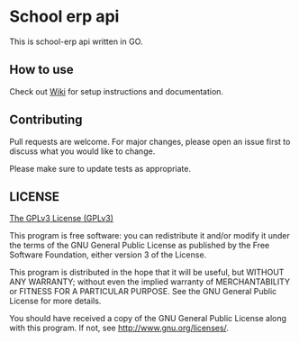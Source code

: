 # School erp api

This is school-erp api written in GO.

## How to use

Check out [Wiki](https://github.com/FulgurCode/school-erp-api/wiki) for setup instructions and documentation.

## Contributing

Pull requests are welcome. For major changes, please open an issue first
to discuss what you would like to change.

Please make sure to update tests as appropriate.

## LICENSE

[The GPLv3 License (GPLv3)](LICENSE)

This program is free software: you can redistribute it and/or modify
it under the terms of the GNU General Public License as published by
the Free Software Foundation, either version 3 of the License.

This program is distributed in the hope that it will be useful,
but WITHOUT ANY WARRANTY; without even the implied warranty of
MERCHANTABILITY or FITNESS FOR A PARTICULAR PURPOSE.  See the
GNU General Public License for more details.

You should have received a copy of the GNU General Public License
along with this program.  If not, see <http://www.gnu.org/licenses/>.
